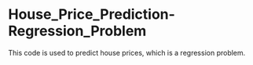 # House_Price_Prediction-Regression_Problem
 This code is used to predict house prices, which is a regression problem. 
